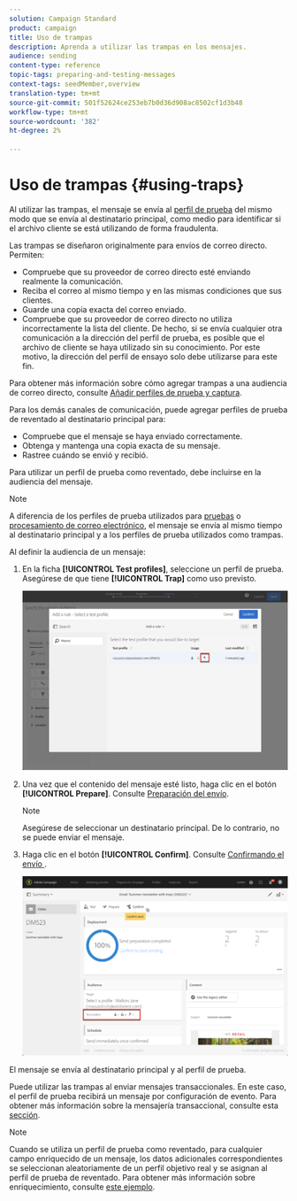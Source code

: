 ```yaml
---
solution: Campaign Standard
product: campaign
title: Uso de trampas
description: Aprenda a utilizar las trampas en los mensajes.
audience: sending
content-type: reference
topic-tags: preparing-and-testing-messages
context-tags: seedMember,overview
translation-type: tm+mt
source-git-commit: 501f52624ce253eb7b0d36d908ac8502cf1d3b48
workflow-type: tm+mt
source-wordcount: '382'
ht-degree: 2%

---
```



# Uso de trampas {#using-traps}

Al utilizar las trampas, el mensaje se envía al [perfil de prueba](../../audiences/using/managing-test-profiles.md) del mismo modo que se envía al destinatario principal, como medio para identificar si el archivo cliente se está utilizando de forma fraudulenta.

Las trampas se diseñaron originalmente para envíos de correo directo. Permiten:

* Compruebe que su proveedor de correo directo esté enviando realmente la comunicación.
* Reciba el correo al mismo tiempo y en las mismas condiciones que sus clientes.
* Guarde una copia exacta del correo enviado.
* Compruebe que su proveedor de correo directo no utiliza incorrectamente la lista del cliente. De hecho, si se envía cualquier otra comunicación a la dirección del perfil de prueba, es posible que el archivo de cliente se haya utilizado sin su conocimiento. Por este motivo, la dirección del perfil de ensayo solo debe utilizarse para este fin.

Para obtener más información sobre cómo agregar trampas a una audiencia de correo directo, consulte [Añadir perfiles de prueba y captura](../../channels/using/defining-the-direct-mail-audience.md#adding-test-and-trap-profiles).

Para los demás canales de comunicación, puede agregar perfiles de prueba de reventado al destinatario principal para:

* Compruebe que el mensaje se haya enviado correctamente.
* Obtenga y mantenga una copia exacta de su mensaje.
* Rastree cuándo se envió y recibió.

Para utilizar un perfil de prueba como reventado, debe incluirse en la audiencia del mensaje.

>[!NOTE]
>
>A diferencia de los perfiles de prueba utilizados para [pruebas](../../sending/using/sending-proofs.md) o [procesamiento de correo electrónico](../../sending/using/email-rendering.md), el mensaje se envía al mismo tiempo al destinatario principal y a los perfiles de prueba utilizados como trampas.

Al definir la audiencia de un mensaje:

1. En la ficha **[!UICONTROL Test profiles]**, seleccione un perfil de prueba. Asegúrese de que tiene **[!UICONTROL Trap]** como uso previsto.

   ![](assets/trap_select.png)

1. Una vez que el contenido del mensaje esté listo, haga clic en el botón **[!UICONTROL Prepare]**. Consulte [Preparación del envío](../../sending/using/preparing-the-send.md).
   >[!NOTE]
   >
   >Asegúrese de seleccionar un destinatario principal. De lo contrario, no se puede enviar el mensaje.

1. Haga clic en el botón **[!UICONTROL Confirm]**. Consulte [Confirmando el envío ](../../sending/using/confirming-the-send.md) .

   ![](assets/trap_confirm.png)

El mensaje se envía al destinatario principal y al perfil de prueba.

Puede utilizar las trampas al enviar mensajes transaccionales. En este caso, el perfil de prueba recibirá un mensaje por configuración de evento. Para obtener más información sobre la mensajería transaccional, consulte esta [sección](../../channels/using/getting-started-with-transactional-msg.md).

>[!NOTE]
>
>Cuando se utiliza un perfil de prueba como reventado, para cualquier campo enriquecido de un mensaje, los datos adicionales correspondientes se seleccionan aleatoriamente de un perfil objetivo real y se asignan al perfil de prueba de reventado. Para obtener más información sobre enriquecimiento, consulte [este ejemplo](../../automating/using/enriching-profile-data-file.md).
